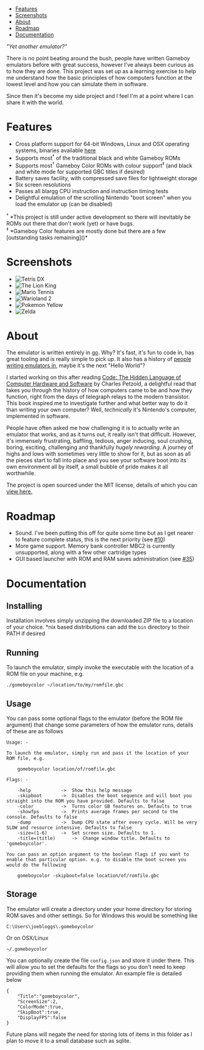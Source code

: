 <div id="nav">
	<ul>
		<li><a href="/#features">Features</a></li>
		<li><a href="/#screenies">Screenshots</a></li>
		<li><a href="/#about">About</a></li>
		<li><a href="/#roadmap">Roadmap</a></li>
		<li><a href="/#documentation">Documentation</a></li>
	</ul>
</div>

*"Yet another emulator?"*

There is no point beating around the bush, people have written Gameboy emulators before with great success, however I've always been curious as to how they are done. This project was set up as a learning exercise to help me understand how the basic principles of how computers function at the lowest level and how you can simulate them in software.

Since then it's become my side project and I feel I'm at a point where I can share it with the world. 

# Features

* Cross platform support for 64-bit Windows, Linux and OSX operating systems, binaries available [here]()
* Supports most<sup>&#8224;</sup> of the traditional black and white Gameboy ROMs
* Supports most<sup>&#8224;</sup> Gameboy Color ROMs with colour support<sup>&#8225;</sup> (and black and white mode for supported GBC titles if desired)
* Battery saves facility, with compressed save files for lightweight storage
* Six screen resolutions
* Passes all blargg CPU instruction and instruction timing tests
* Delightful emulation of the scrolling Nintendo "boot screen" when you load the emulator up (can be disabled)

<div class="footnotes">
	<span class="small"><sup>&#8224;</sup> *This project is still under active development so there will inevitably be ROMs out there that don't work (yet) or have bugs.</span>
	<br/>
	<span class="small"><sup>&#8225;</sup> *Gameboy Color features are mostly done but there are a few [outstanding tasks remaining]()*</span>
</div>

# Screenshots 

<div id="screenshots">
	<ul>
		<li><img src="images/screenshots/tetrisdx.png" alt="Tetris DX" title="Tetris DX" /></li>
		<li><img src="images/screenshots/lionking1.png" alt="The Lion King" title="The Lion King"  /></li>
		<li><img src="images/screenshots/mariotennis1.png"  alt="Mario Tennis" title="Mario Tennis"/></li>
		<li><img src="images/screenshots/warioland2-1.png"  alt="Warioland 2" title="Warioland 2" /></li>
		<li><img src="images/screenshots/pokemonyellow1.png" alt="Pokemon Yellow" title="Pokemon Yellow" /></li>
		<li><img src="images/screenshots/zelda1.png" alt="Zelda" title="Zelda" /></li>
	</ul>
</div>

# About 

The emulator is written entirely in [go](http://golang.org/). Why? It's fast, it's fun to code in, has great tooling and is really simple to pick up. It also has a history of [people writing emulators in](http://dave.cheney.net/2013/01/09/go-the-language-for-emulators), maybe it's the next "Hello World"?

I started working on this after reading [Code: The Hidden Language of Computer Hardware and Software](http://www.amazon.co.uk/gp/product/0735611319/ref=as_li_tf_tl?ie=UTF8&camp=1634&creative=6738&creativeASIN=0735611319&linkCode=as2&tag=djhworld-21) by Charles Petzold, a delightful read that takes you through the history of how computers came to be and how they function, right from the days of telegraph relays to the modern transistor. This book inspired me to investigate further and what better way to do it than writing your own computer? Well, *technically* it's Nintendo's computer, implemented in software. 

People have often asked me how challenging it is to actually write an emulator that works, and as it turns out, it really isn't that difficult. However, it's immensely frustrating, baffling, tedious, anger inducing, soul crushing, boring, exciting, challenging and thankfully *hugely rewarding*. A journey of highs and lows with sometimes very little to show for it, but as soon as all the pieces start to fall into place and you see your software boot into its own environment all by itself, a small bubble of pride makes it all worthwhile.

The project is open sourced under the MIT license, details of which you can [view here.](https://raw.github.com/djhworld/gomeboycolor/master/LICENSE.txt)

# Roadmap

* Sound. I've been putting this off for quite some time but as I get nearer to feature complete status, this is the next priority (see [#10](https://github.com/djhworld/gomeboycolor/issues/10))
* More game support. Memory bank controller MBC2 is currently unsupported, along with a few other cartridge types
* GUI based launcher with ROM and RAM saves administration (see [#35](https://github.com/djhworld/gomeboycolor/issues/35))

# Documentation 

## Installing

Installation involves simply unzipping the downloaded ZIP file to a location of your choice. \*nix based distributions can add the ````bin```` directory to their PATH if desired

## Running

To launch the emulator, simply invoke the executable with the location of a ROM file on your machine, e.g.

	./gomeboycolor ~/location/to/my/romfile.gbc

## Usage 

You can pass some optional flags to the emulator (before the ROM file argument) that change some parameters of how the emulator runs, details of these are as follows 

``````
Usage: -

To launch the emulator, simply run and pass it the location of your ROM file, e.g. 

	gomeboycolor location/of/romfile.gbc

Flags: -

	-help			->	Show this help message
	-skipboot		->	Disables the boot sequence and will boot you straight into the ROM you have provided. Defaults to false
	-color			->	Turns color GB features on. Defaults to true
	-showfps		->	Prints average frames per second to the console. Defaults to false
	-dump			->	Dump CPU state after every cycle. Will be very SLOW and resource intensive. Defaults to false
	-size=(1-6)		->	Set screen size. Defaults to 1.
	-title=(title)		->	Change window title. Defaults to 'gomeboycolor'.

You can pass an option argument to the boolean flags if you want to enable that particular option. e.g. to disable the boot screen you would do the following

	gomeboycolor -skipboot=false location/of/romfile.gbc
``````

## Storage

The emulator will create a directory under your home directory for storing ROM saves and other settings. So for Windows this would be something like

	C:\Users\joebloggs\.gomeboycolor

Or on OSX/Linux

	~/.gomeboycolor

You can optionally create the file ````config.json```` and store it under there. This will allow you to set the defaults for the flags so you don't need to keep providing them when running the emulator. An example file is detailed below

``````
{
	"Title":"gomeboycolor",
	"ScreenSize":2,
	"ColorMode":true,
	"SkipBoot":true,
	"DisplayFPS":false
}
``````

Future plans will negate the need for storing lots of items in this folder as I plan to move it to a small database such as sqlite. 
